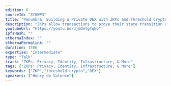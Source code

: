 ```yaml
---
edition: 6
sourceId: "3Y8WP3"
title: "Penumbra: Building a Private DEX with ZKPs and Threshold Cryptography"
description: "ZKPs allow transactions to prove their state transition was valid, without revealing anything about what it was.  But this isn't enough, because useful applications require shared state, which ZKPs can't provide.  In this talk, we'll describe how to break this barrier by combining ZKPs with flow encryption, a new threshold crypto primitive, to allow private interaction with public shared state, and how Penumbra uses this technique to build a private DEX."
youtubeUrl: "https://youtu.be/JjmOelgfqNo"
ipfsHash: ""
ethernaIndex: ""
ethernaPermalink: ""
duration: 1586
expertise: "Intermediate"
type: "Talk"
track: "ZKPs: Privacy, Identity, Infrastructure, & More"
tags: ["ZKPs: Privacy, Identity, Infrastructure, & More"]
keywords: ["ZKP","threshold crypto","DEX"]
speakers: ["Henry de Valence"]
---
```

